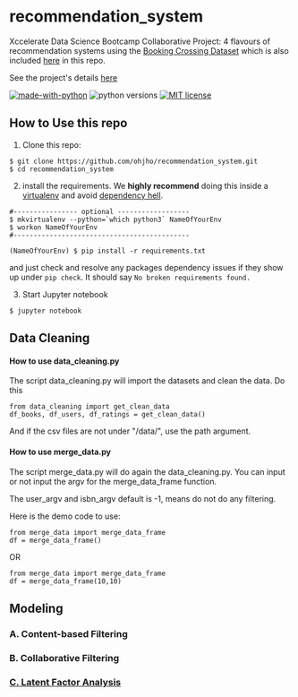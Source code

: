 # recommendation_system
Xccelerate Data Science Bootcamp Collaborative Project: 4 flavours of recommendation systems using the [Booking Crossing Dataset](http://www2.informatik.uni-freiburg.de/~cziegler/BX/) which is also included [here](data/) in this repo.

See the project's details [here](project_details.md)

[![made-with-python](https://img.shields.io/badge/Made%20with-Python-1f425f.svg)](https://www.python.org/)
![python versions](https://img.shields.io/badge/python-3.5%20%7C%203.6%20%7C%203.7-blue.svg)
[![MIT license](https://img.shields.io/badge/License-MIT-blue.svg)](https://lbesson.mit-license.org/)

## How to Use this repo
1. Clone this repo:
```
$ git clone https://github.com/ohjho/recommendation_system.git
$ cd recommendation_system
```
2. install the requirements. We **highly recommend** doing this inside a [virtualenv][url_virtualenv] and avoid [dependency hell](https://medium.com/knerd/the-nine-circles-of-python-dependency-hell-481d53e3e025).  
```
#---------------- optional ------------------
$ mkvirtualenv --python=`which python3` NameOfYourEnv
$ workon NameOfYourEnv
#--------------------------------------------

(NameOfYourEnv) $ pip install -r requirements.txt
```
and just check and resolve any packages dependency issues if they show up under `pip check`. It should say `No broken requirements found.`  

3. Start Jupyter notebook
```
$ jupyter notebook
```

## Data Cleaning
#### How to use data_cleaning.py
The script data_cleaning.py will import the datasets and clean the data.
Do this
```
from data_cleaning import get_clean_data
df_books, df_users, df_ratings = get_clean_data()
```

And if the csv files are not under "/data/", use the path argument.

#### How to use merge_data.py
The script merge_data.py will do again the data_cleaning.py. You can input or not input the argv for the merge_data_frame function.

The user_argv and isbn_argv default is -1, means do not do any filtering.

Here is the demo code to use:
```
from merge_data import merge_data_frame
df = merge_data_frame()
```
OR
```
from merge_data import merge_data_frame
df = merge_data_frame(10,10)
```

## Modeling
### A. Content-based Filtering
### B. Collaborative Filtering
### [C. Latent Factor Analysis](latent_factor_analysis/)

[url_virtualenv]: https://virtualenvwrapper.readthedocs.io/en/latest/
